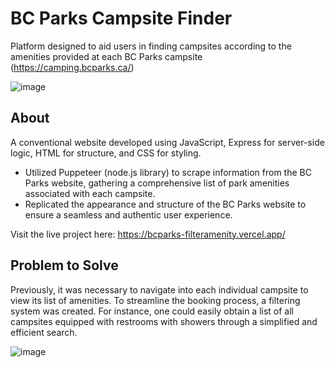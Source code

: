 # BC Parks Campsite Finder
Platform designed to aid users in finding campsites according to the amenities provided at each BC Parks campsite (https://camping.bcparks.ca/)

![image](https://github.com/elaine-lai/bcParks_amenityFilter/assets/90720708/f4f172a1-e285-4219-b8d2-e1c863de0913)


## About
A conventional website developed using JavaScript, Express for server-side logic, HTML for structure, and CSS for styling.

- Utilized Puppeteer (node.js library) to scrape information from the BC Parks website, gathering a comprehensive list of park amenities associated with each campsite.
- Replicated the appearance and structure of the BC Parks website to ensure a seamless and authentic user experience.

Visit the live project here: https://bcparks-filteramenity.vercel.app/

## Problem to Solve
Previously, it was necessary to navigate into each individual campsite to view its list of amenities. To streamline the booking process, a filtering system was created. For instance, one could easily obtain a list of all campsites equipped with restrooms with showers through a simplified and efficient search.

![image](https://github.com/elaine-lai/bcParks_amenityFilter/assets/90720708/9b4bbdc3-4291-46ef-987c-15b2e5598a18)


